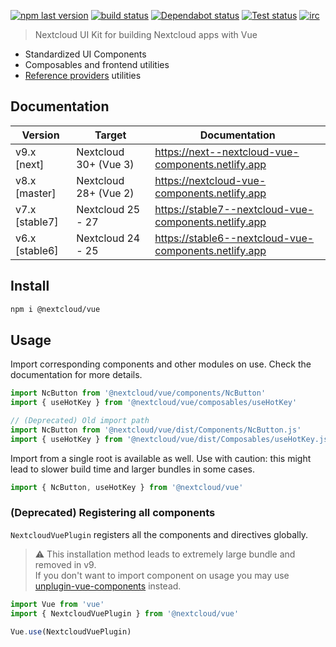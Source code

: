 [![npm last version](https://img.shields.io/npm/v/@nextcloud/vue.svg?style=flat-square)](https://www.npmjs.com/package/@nextcloud/vue)
[![build status](https://img.shields.io/github/actions/workflow/status/nextcloud-libraries/nextcloud-vue/node.yml?style=flat-square)](https://github.com/nextcloud-libraries/nextcloud-vue/actions/workflows/node.yml?query=branch%3Amaster)
[![Dependabot status](https://img.shields.io/badge/Dependabot-enabled-brightgreen.svg?longCache=true&style=flat-square&logo=dependabot)](https://dependabot.com)
[![Test status](https://img.shields.io/github/actions/workflow/status/nextcloud-libraries/nextcloud-vue/npm-test.yml?style=flat-square&label=Test%20status)](https://github.com/nextcloud-libraries/nextcloud-vue/actions/workflows/npm-test.yml?query=branch%3Amaster)
[![irc](https://img.shields.io/badge/IRC-%23nextcloud--dev%20on%20freenode-blue.svg?style=flat-square)](https://webchat.freenode.net/?channels=nextcloud-dev)

<!--
 - SPDX-FileCopyrightText: 2020-2024 Nextcloud GmbH and Nextcloud contributors
 - SPDX-License-Identifier: AGPL-3.0-or-later
-->

> Nextcloud UI Kit for building Nextcloud apps with Vue

- Standardized UI Components
- Composables and frontend utilities
- [Reference providers](https://docs.nextcloud.com/server/latest/developer_manual/digging_deeper/reference.html) utilities

## Documentation

| Version        | Target                | Documentation                                         |
|----------------|-----------------------|-------------------------------------------------------|
| v9.x [next]    | Nextcloud 30+ (Vue 3) | https://next--nextcloud-vue-components.netlify.app    |
| v8.x [master]  | Nextcloud 28+ (Vue 2) | https://nextcloud-vue-components.netlify.app          |
| v7.x [stable7] | Nextcloud 25 - 27     | https://stable7--nextcloud-vue-components.netlify.app |
| v6.x [stable6] | Nextcloud 24 - 25     | https://stable6--nextcloud-vue-components.netlify.app |

## Install

```bash
npm i @nextcloud/vue
```

## Usage

Import corresponding components and other modules on use. Check the documentation for more details.

```js static
import NcButton from '@nextcloud/vue/components/NcButton'
import { useHotKey } from '@nextcloud/vue/composables/useHotKey'

// (Deprecated) Old import path 
import NcButton from '@nextcloud/vue/dist/Components/NcButton.js'
import { useHotKey } from '@nextcloud/vue/dist/Composables/useHotKey.js'
```

Import from a single root is available as well. Use with caution: this might lead to slower build time and larger bundles in some cases.

```js static
import { NcButton, useHotKey } from '@nextcloud/vue'
```

### (Deprecated) Registering all components

`NextcloudVuePlugin` registers all the components and directives globally.

> ⚠️ This installation method leads to extremely large bundle and removed in v9.\
> If you don't want to import component on usage you may use [unplugin-vue-components](https://github.com/unplugin/unplugin-vue-components) instead.

```js static
import Vue from 'vue'
import { NextcloudVuePlugin } from '@nextcloud/vue'

Vue.use(NextcloudVuePlugin)
```
